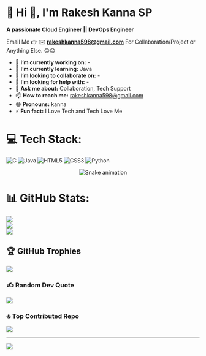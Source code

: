 # 💫 Hi 👋, I'm Rakesh Kanna SP
**A passionate Cloud Engineer || DevOps Engineer**

Email Me 👉 ✉️ **rakeshkanna598@gmail.com** For Collaboration/Project or Anything Else. 😊😊

- 🔭 **I’m currently working on:** -
- 🌱 **I’m currently learning:** Java
- 👯 **I’m looking to collaborate on:** -
- 🤔 **I’m looking for help with:** -
- 💬 **Ask me about:** Collaboration, Tech Support
- 📫 **How to reach me:** rakeshkanna598@gmail.com
- 😄 **Pronouns:** kanna
- ⚡ **Fun fact:** I Love Tech and Tech Love Me

# 💻 Tech Stack:
![C](https://img.shields.io/badge/c-%2300599C.svg?style=for-the-badge&logo=c&logoColor=white) ![Java](https://img.shields.io/badge/java-%23ED8B00.svg?style=for-the-badge&logo=openjdk&logoColor=white) ![HTML5](https://img.shields.io/badge/html5-%23E34F26.svg?style=for-the-badge&logo=html5&logoColor=white) ![CSS3](https://img.shields.io/badge/css3-%231572B6.svg?style=for-the-badge&logo=css3&logoColor=white) ![Python](https://img.shields.io/badge/python-3670A0?style=for-the-badge&logo=python&logoColor=ffdd54)

<!-- Snake Game Repo View -->

<div align="center">
  <img src="https://profile-readme-generator.com/assets/snake.svg" alt="Snake animation" />
</div>


# 📊 GitHub Stats:
![](https://github-readme-stats.vercel.app/api?username=goldrole&theme=date_night&hide_border=false&include_all_commits=true&count_private=false)<br/>
![](https://github-readme-streak-stats.herokuapp.com/?user=goldrole&theme=date_night&hide_border=false)<br/>
![](https://github-readme-stats.vercel.app/api/top-langs/?username=goldrole&theme=date_night&hide_border=false&include_all_commits=true&count_private=false&layout=compact)

## 🏆 GitHub Trophies
![](https://github-profile-trophy.vercel.app/?username=goldrole&theme=radical&no-frame=false&no-bg=true&margin-w=4)

### ✍️ Random Dev Quote
![](https://quotes-github-readme.vercel.app/api?type=horizontal&theme=radical)

### 🔝 Top Contributed Repo
![](https://github-contributor-stats.vercel.app/api?username=goldrole&limit=5&theme=dark&combine_all_yearly_contributions=true)

---
[![](https://visitcount.itsvg.in/api?id=goldrole&icon=0&color=0)](https://visitcount.itsvg.in)

<!-- Proudly created with GPRM ( https://gprm.itsvg.in ) -->
